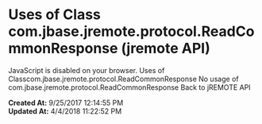 # Uses of Class com.jbase.jremote.protocol.ReadCommonResponse (jremote API)

JavaScript is disabled on your browser. Uses of Classcom.jbase.jremote.protocol.ReadCommonResponse No usage of com.jbase.jremote.protocol.ReadCommonResponse Back to jREMOTE API  

**Created At:** 9/25/2017 12:14:55 PM  
**Updated At:** 4/4/2018 11:22:52 PM  


